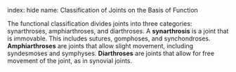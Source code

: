 index: hide
name: Classification of Joints on the Basis of Function

The functional classification divides joints into three categories: synarthroses, amphiarthroses, and diarthroses. A  **synarthrosis** is a joint that is immovable. This includes sutures, gomphoses, and synchondroses.  **Amphiarthroses** are joints that allow slight movement, including syndesmoses and symphyses.  **Diarthroses** are joints that allow for free movement of the joint, as in synovial joints.
